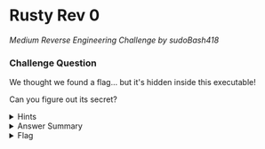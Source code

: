# Rusty Rev 0

<i>Medium Reverse Engineering Challenge by sudoBash418</i>

### Challenge Question

We thought we found a flag... but it's hidden inside this executable!

Can you figure out its secret?

<details> 
  <summary>Hints</summary>
  <ol>
   <li>Static analysis is a good place to start. Ghidra should do the trick.</li>
   <li>Dynamic analysis can get you the flag too; try `gdb`.</li>
   <li>The `flag-checker-arm64` file is for ARM64 computers, such as newer Apple devices. Most players will want the `flag-checker` file, for x86-64 computers.</li>
  </ol>
</details>

<details> 
  <summary>Answer Summary</summary>
  &emsp;Need writeup
</details>

<details> 
  <summary>Flag</summary>
  &emsp;<b>clubeh{b1n4ry_r3v3r51ng_15_fun_f5dd17b2}</b>
</details>
